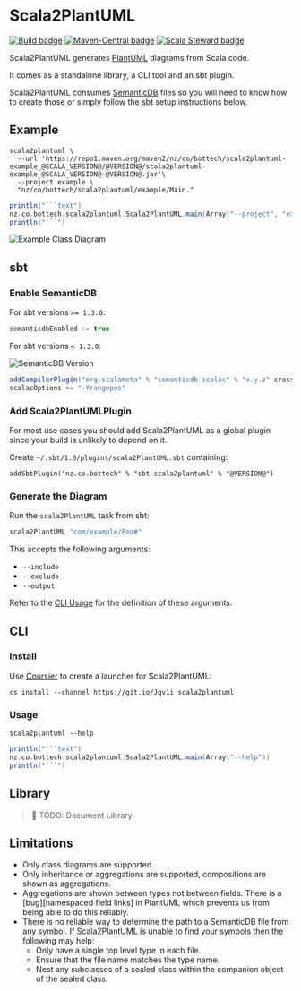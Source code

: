# Scala2PlantUML

[![Build badge](https://img.shields.io/github/workflow/status/BotTech/scala2plantuml/Continuous%20Integration/main)](https://github.com/BotTech/scala2plantuml/actions/workflows/ci.yml)
[![Maven-Central badge](https://img.shields.io/maven-central/v/nz.co.bottech/scala2plantuml_2.13)](https://search.maven.org/search?q=g:nz.co.bottech%20a:*scala2plantuml*)
[![Scala Steward badge](https://img.shields.io/badge/Scala_Steward-helping-blue.svg?style=flat&logo=data:image/png;base64,iVBORw0KGgoAAAANSUhEUgAAAA4AAAAQCAMAAAARSr4IAAAAVFBMVEUAAACHjojlOy5NWlrKzcYRKjGFjIbp293YycuLa3pYY2LSqql4f3pCUFTgSjNodYRmcXUsPD/NTTbjRS+2jomhgnzNc223cGvZS0HaSD0XLjbaSjElhIr+AAAAAXRSTlMAQObYZgAAAHlJREFUCNdNyosOwyAIhWHAQS1Vt7a77/3fcxxdmv0xwmckutAR1nkm4ggbyEcg/wWmlGLDAA3oL50xi6fk5ffZ3E2E3QfZDCcCN2YtbEWZt+Drc6u6rlqv7Uk0LdKqqr5rk2UCRXOk0vmQKGfc94nOJyQjouF9H/wCc9gECEYfONoAAAAASUVORK5CYII=)](https://scala-steward.org)

Scala2PlantUML generates [PlantUML] diagrams from Scala code.

It comes as a standalone library, a CLI tool and an sbt plugin.

Scala2PlantUML consumes [SemanticDB] files so you will need to know how to create those or simply follow the sbt setup
instructions below.

## Example

```shell
scala2plantuml \
  --url 'https://repo1.maven.org/maven2/nz/co/bottech/scala2plantuml-example_@SCALA_VERSION@/@VERSION@/scala2plantuml-example_@SCALA_VERSION@-@VERSION@.jar'\
  --project example \
  "nz/co/bottech/scala2plantuml/example/Main."
```

```scala mdoc:passthrough
println("```text")
nz.co.bottech.scala2plantuml.Scala2PlantUML.main(Array("--project", "example", "nz/co/bottech/scala2plantuml/example/Main."))
println("```")
```

![Example Class Diagram](http://www.plantuml.com/plantuml/proxy?cache=no&src=https://raw.github.com/BotTech/scala2plantuml/main/example/example.md)

## sbt

### Enable SemanticDB

For sbt versions `>= 1.3.0`:

```sbt
semanticdbEnabled := true
```

For sbt versions `< 1.3.0`:

![SemanticDB Version](https://img.shields.io/maven-central/v/org.scalameta/semanticdb-scalac_2.12.13?label=SemanticDB)

```sbt
addCompilerPlugin("org.scalameta" % "semanticdb-scalac" % "x.y.z" cross CrossVersion.full)
scalacOptions += "-Yrangepos"
```

### Add Scala2PlantUMLPlugin

For most use cases you should add Scala2PlantUML as a global plugin since your build is unlikely to depend on it.

Create `~/.sbt/1.0/plugins/scala2PlantUML.sbt` containing:

```text
addSbtPlugin("nz.co.bottech" % "sbt-scala2plantuml" % "@VERSION@")
```

### Generate the Diagram

Run the `scala2PlantUML` task from sbt:

```sbt
scala2PlantUML "com/example/Foo#"
```

This accepts the following arguments:
- `--include`
- `--exclude`
- `--output`

Refer to the [CLI Usage](#usage) for the definition of these arguments.

## CLI

### Install

Use [Coursier] to create a launcher for Scala2PlantUML:

```shell
cs install --channel https://git.io/Jqv1i scala2plantuml
```

### Usage

```shell
scala2plantuml --help
```

```scala mdoc:passthrough
println("```text")
nz.co.bottech.scala2plantuml.Scala2PlantUML.main(Array("--help"))
println("```")
```

## Library

> 🚧 TODO: Document Library.

## Limitations

- Only class diagrams are supported.
- Only inheritance or aggregations are supported, compositions are shown as aggregations.
- Aggregations are shown between types not between fields. There is a [bug][namespaced field links] in PlantUML which
  prevents us from being able to do this reliably.
- There is no reliable way to determine the path to a SemanticDB file from any symbol.
  If Scala2PlantUML is unable to find your symbols then the following may help:
  - Only have a single top level type in each file.
  - Ensure that the file name matches the type name.
  - Nest any subclasses of a sealed class within the companion object of the sealed class.

[coursier]: https://get-coursier.io/docs/cli-install
[plantuml]: https://plantuml.com/
[semanticdb]: https://scalameta.org/docs/semanticdb/guide.html
